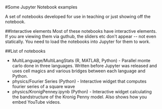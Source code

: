 #Some Jupyter Notebook examples

A set of notebooks developed for use in teaching or just showing off the notebook.

##Interactive elements
Most of these notebooks have interactive elements. If you are viewing them via guthub, the sliders etc don't appear -- not even statically. You need to load the notebooks into Jupyter for them to work.

##List of notebooks
* MultiLanguage/MultiLangStats (R, MATLAB, Python) - Parallel monte carlo done in three languages. Written before Jupyter was released and uses cell magics and various bridges between each language and Python.
* physics/Fourier Series (Python) - Interactive widget that computes fourier series of a square wave
* physics/KronigPenney.ipynb (Python) - Interactive widget calculating the bandstructure of the Kronig Penny model. Also shows how you embed YouTube videos.
